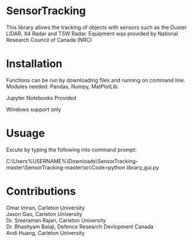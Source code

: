 # SensorTracking
This library allows the tracking of objects with sensors such as the Ouster LIDAR, X4 Radar and TSW Radar. Equipment was provided by 
National Research Council of Canada (NRC)

# Installation 

Functions can be run by downloading files and running on command line.
Modules needed: Pandas, Numpy, MatPlotLib.

Jupyter Notebooks Provided

Windows support only 

# Usuage

Excute by typing the following into command prompt: 

C:\Users\%USERNAME%\Downloads\SensorTracking-master\SensorTracking-master\srcCode>python library_gui.py


# Contributions 

Omar Imran, Carleton University <br />
Jason Gao, Carleton University <br />
Dr. Sreeraman Rajan, Carleton University <br />
Dr. Bhashyam Balaji, Defence Research Devlopment Canada <br />
Andi Huang, Carleton University <br />
